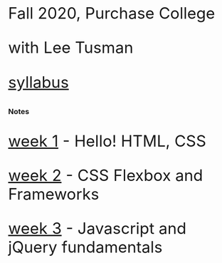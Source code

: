 
Fall 2020, Purchase College

with Lee Tusman

[syllabus](syllabus/)

### Notes

[week 1](week1/) - Hello! HTML, CSS  

[week 2](week2/) - CSS Flexbox and Frameworks

[week 3](week3/) - Javascript and jQuery fundamentals

<style>
p {
 font-size: 2.2rem;
}
</style>
